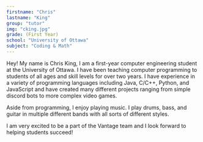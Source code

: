 ```yaml
---
firstname: "Chris"
lastname: "King"
group: "tutor"
img: "cking.jpg"
grade: (First Year)
school: "University of Ottawa"
subject: "Coding & Math"
---
```

Hey! My name is Chris King, I am a first-year computer engineering student at the University of Ottawa. I have been teaching computer programming to students of all ages and skill levels for over two years. I have experience in a variety of programming languages including Java, C/C++, Python, and JavaScript and have created many different projects ranging from simple discord bots to more complex video games. 

Aside from programming, I enjoy playing music. I play drums, bass, and guitar in multiple different bands with all sorts of different styles.

I am very excited to be a part of the Vantage team and I look forward to helping students succeed!